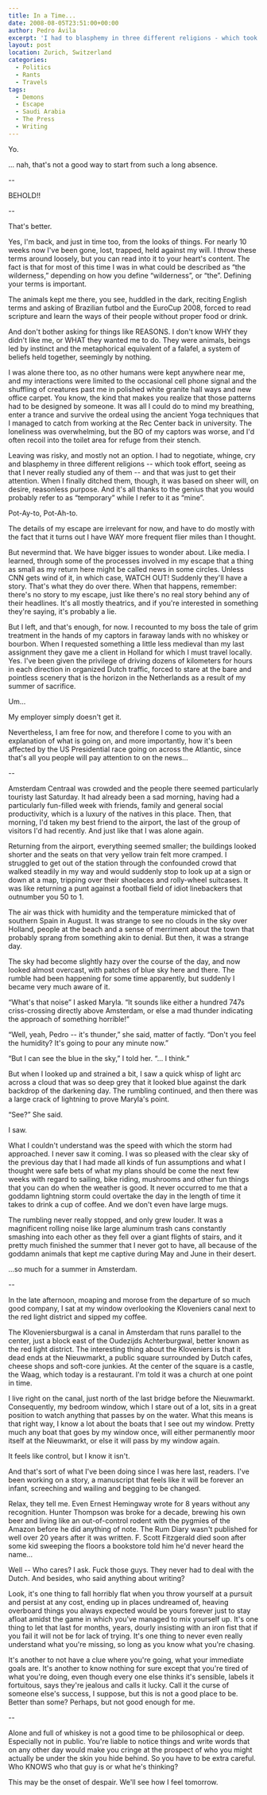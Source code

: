 ```yaml
---
title: In a Time...
date: 2008-08-05T23:51:00+00:00
author: Pedro Ávila
excerpt: 'I had to blasphemy in three different religions - which took effort, seeing as that I never really studied any of them.'
layout: post
location: Zurich, Switzerland
categories:
  - Politics
  - Rants
  - Travels
tags:
  - Demons
  - Escape
  - Saudi Arabia
  - The Press
  - Writing
---
```

Yo.

... nah, that's not a good way to start from such a long absence.

--

BEHOLD!!

--

That's better.

Yes, I'm back, and just in time too, from the looks of things. For nearly 10 weeks now I've been gone, lost, trapped, held against my will. I throw these terms around loosely, but you can read into it to your heart's content. The fact is that for most of this time I was in what could be described as “the wilderness,” depending on how you define “wilderness”, or “the”. Defining your terms is important.

The animals kept me there, you see, huddled in the dark, reciting English terms and asking of Brazilian futbol and the EuroCup 2008, forced to read scripture and learn the ways of their people without proper food or drink.

And don't bother asking for things like REASONS. I don't know WHY they didn't like me, or WHAT they wanted me to do. They were animals, beings led by instinct and the metaphorical equivalent of a falafel, a system of beliefs held together, seemingly by nothing.

I was alone there too, as no other humans were kept anywhere near me, and my interactions were limited to the occasional cell phone signal and the shuffling of creatures past me in polished white granite hall ways and new office carpet. You know, the kind that makes you realize that those patterns had to be designed by someone. It was all I could do to mind my breathing, enter a trance and survive the ordeal using the ancient Yoga techniques that I managed to catch from working at the Rec Center back in university. The loneliness was overwhelming, but the BO of my captors was worse, and I'd often recoil into the toilet area for refuge from their stench.

Leaving was risky, and mostly not an option. I had to negotiate, whinge, cry and blasphemy in three different religions -- which took effort, seeing as that I never really studied any of them -- and that was just to get their attention. When I finally ditched them, though, it was based on sheer will, on desire, reasonless purpose. And it's all thanks to the genius that you would probably refer to as “temporary” while I refer to it as “mine”.

Pot-Ay-to, Pot-Ah-to.

The details of my escape are irrelevant for now, and have to do mostly with the fact that it turns out I have WAY more frequent flier miles than I thought.

But nevermind that. We have bigger issues to wonder about. Like media. I learned, through some of the processes involved in my escape that a thing as small as my return here might be called news in some circles. Unless CNN gets wind of it, in which case, WATCH OUT! Suddenly they'll have a story. That's what they do over there. When that happens, remember: there's no story to my escape, just like there's no real story behind any of their headlines. It's all mostly theatrics, and if you're interested in something they're saying, it's probably a lie.

But I left, and that's enough, for now. I recounted to my boss the tale of grim treatment in the hands of my captors in faraway lands with no whiskey or bourbon. When I requested something a little less medieval than my last assignment they gave me a client in Holland for which I must travel locally. Yes. I've been given the privilege of driving dozens of kilometers for hours in each direction in organized Dutch traffic, forced to stare at the bare and pointless scenery that is the horizon in the Netherlands as a result of my summer of sacrifice.

Um...

My employer simply doesn't get it.

Nevertheless, I am free for now, and therefore I come to you with an explanation of what is going on, and more importantly, how it's been affected by the US Presidential race going on across the Atlantic, since that's all you people will pay attention to on the news...

--

Amsterdam Centraal was crowded and the people there seemed particularly touristy last Saturday. It had already been a sad morning, having had a particularly fun-filled week with friends, family and general social productivity, which is a luxury of the natives in this place. Then, that morning, I'd taken my best friend to the airport, the last of the group of visitors I'd had recently. And just like that I was alone again.

Returning from the airport, everything seemed smaller; the buildings looked shorter and the seats on that very yellow train felt more cramped. I struggled to get out of the station through the confounded crowd that walked steadily in my way and would suddenly stop to look up at a sign or down at a map, tripping over their shoelaces and rolly-wheel suitcases. It was like returning a punt against a football field of idiot linebackers that outnumber you 50 to 1.

The air was thick with humidity and the temperature mimicked that of southern Spain in August. It was strange to see no clouds in the sky over Holland, people at the beach and a sense of merriment about the town that probably sprang from something akin to denial. But then, it was a strange day.

The sky had become slightly hazy over the course of the day, and now looked almost overcast, with patches of blue sky here and there. The rumble had been happening for some time apparently, but suddenly I became very much aware of it.

“What's that noise” I asked Maryla. “It sounds like either a hundred 747s criss-crossing directly above Amsterdam, or else a mad thunder indicating the approach of something horrible!”

“Well, yeah, Pedro -- it's thunder,” she said, matter of factly. “Don't you feel the humidity? It's going to pour any minute now.”

“But I can see the blue in the sky,” I told her. “... I think.”

But when I looked up and strained a bit, I saw a quick whisp of light arc across a cloud that was so deep grey that it looked blue against the dark backdrop of the darkening day. The rumbling continued, and then there was a large crack of lightning to prove Maryla's point.

“See?” She said.

I saw.

What I couldn't understand was the speed with which the storm had approached. I never saw it coming. I was so pleased with the clear sky of the previous day that I had made all kinds of fun assumptions and what I thought were safe bets of what my plans should be come the next few weeks with regard to sailing, bike riding, mushrooms and other fun things that you can do when the weather is good. It never occurred to me that a goddamn lightning storm could overtake the day in the length of time it takes to drink a cup of coffee. And we don't even have large mugs.

The rumbling never really stopped, and only grew louder. It was a magnificent rolling noise like large aluminum trash cans constantly smashing into each other as they fell over a giant flights of stairs, and it pretty much finished the summer that I never got to have, all because of the goddamn animals that kept me captive during May and June in their desert.

...so much for a summer in Amsterdam.

--

In the late afternoon, moaping and morose from the departure of so much good company, I sat at my window overlooking the Kloveniers canal next to the red light district and sipped my coffee.

The Kloveniersburgwal is a canal in Amsterdam that runs parallel to the center, just a block east of the Oudezijds Achterburgwal, better known as the red light district. The interesting thing about the Kloveniers is that it dead ends at the Nieuwmarkt, a public square surrounded by Dutch cafes, cheese shops and soft-core junkies. At the center of the square is a castle, the Waag, which today is a restaurant. I'm told it was a church at one point in time.

I live right on the canal, just north of the last bridge before the Nieuwmarkt. Consequently, my bedroom window, which I stare out of a lot, sits in a great position to watch anything that passes by on the water. What this means is that right way, I know a lot about the boats that I see out my window. Pretty much any boat that goes by my window once, will either permanently moor itself at the Nieuwmarkt, or else it will pass by my window again.

It feels like control, but I know it isn't.

And that's sort of what I've been doing since I was here last, readers. I've been working on a story, a manuscript that feels like it will be forever an infant, screeching and wailing and begging to be changed.

Relax, they tell me. Even Ernest Hemingway wrote for 8 years without any recognition. Hunter Thompson was broke for a decade, brewing his own beer and living like an out-of-control rodent with the pygmies of the Amazon before he did anything of note. The Rum Diary wasn't published for well over 20 years after it was written. F. Scott Fitzgerald died soon after some kid sweeping the floors a bookstore told him he'd never heard the name...

Well -- Who cares? I ask. Fuck those guys. They never had to deal with the Dutch. And besides, who said anything about writing?

Look, it's one thing to fall horribly flat when you throw yourself at a pursuit and persist at any cost, ending up in places undreamed of, heaving overboard things you always expected would be yours forever just to stay afloat amidst the game in which you've managed to mix yourself up. It's one thing to let that last for months, years, dourly insisting with an iron fist that if you fail it will not be for lack of trying. It's one thing to never even really understand what you're missing, so long as you know what you're chasing.

It's another to not have a clue where you're going, what your immediate goals are. It's another to know nothing for sure except that you're tired of what you're doing, even though every one else thinks it's sensible, labels it fortuitous, says they're jealous and calls it lucky. Call it the curse of someone else's success, I suppose, but this is not a good place to be. Better than some? Perhaps, but not good enough for me.

--

Alone and full of whiskey is not a good time to be philosophical or deep. Especially not in public. You're liable to notice things and write words that on any other day would make you cringe at the prospect of who you might actually be under the skin you hide behind. So you have to be extra careful. Who KNOWS who that guy is or what he's thinking?

This may be the onset of despair. We'll see how I feel tomorrow.